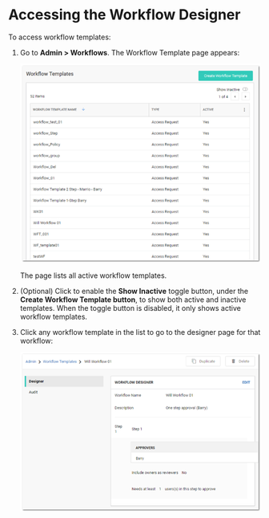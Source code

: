 [title]: # (Accessing the Workflow Designer)
[tags]: # (Workflow)
[priority]: # (1000)

# Accessing the Workflow Designer

To access workflow templates:

1. Go to **Admin > Workflows**. The Workflow Template page appears:

   ![1556292201719](images/1556292201719.png)

   The page lists all active workflow templates.

1. (Optional) Click to enable the **Show Inactive** toggle button, under the **Create Workflow Template button**, to show both active and inactive templates. When the toggle button is disabled, it only shows active workflow templates.

1. Click any workflow template in the list to go to the designer page for that workflow:

   ![1556292350301](images/1556292350301.png)
